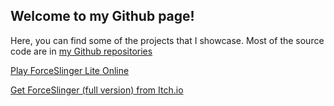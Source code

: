 ## Welcome to my Github page!

Here, you can find some of the projects that I showcase. Most of the source code are in [my Github repositories](https://github.com/marcolam2001/)

[Play ForceSlinger Lite Online](https://marcolam2001.github.io/forceslinger/)

[Get ForceSlinger (full version) from Itch.io](https://lammarco.itch.io/forceslinger)
